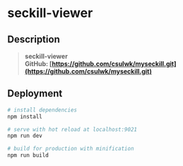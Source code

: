 # seckill-viewer

## Description  
> **seckill-viewer**  
> **GitHub: [https://github.com/csulwk/myseckill.git](https://github.com/csulwk/myseckill.git)**  


## Deployment

``` bash
# install dependencies
npm install

# serve with hot reload at localhost:9021
npm run dev

# build for production with minification
npm run build
```

